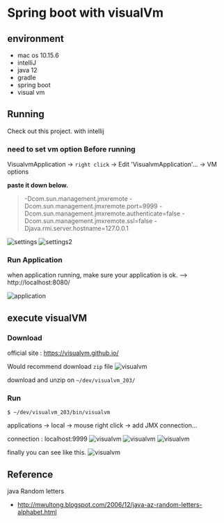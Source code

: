 # Spring boot with visualVm

## environment
- mac os 10.15.6
- intelliJ
- java 12
- gradle
- spring boot
- visual vm

## Running
Check out this project. with intellij
### need to set vm option Before running 
VisualvmApplication -> `right click` -> Edit 'VisualvmApplication'... -> VM options

**paste it down below.**

> -Dcom.sun.management.jmxremote -Dcom.sun.management.jmxremote.port=9999 -Dcom.sun.management.jmxremote.authenticate=false -Dcom.sun.management.jmxremote.ssl=false -Djava.rmi.server.hostname=127.0.0.1


![settings](https://user-images.githubusercontent.com/44669620/90213686-5c359280-de31-11ea-8d4b-3d4372007e05.png)
![settings2](https://user-images.githubusercontent.com/44669620/90213746-8be49a80-de31-11ea-9eff-2fb6799a336a.png)

### Run Application 
when application running, make sure your application is ok. --> http://localhost:8080/

![application](https://user-images.githubusercontent.com/44669620/90214928-111d7e80-de35-11ea-8b27-5d520d3a5a7b.png)



## execute visualVM
### Download
official site : https://visualvm.github.io/

Would recommend download `zip` file
![visualvm](https://user-images.githubusercontent.com/44669620/90214597-fc8cb680-de33-11ea-9f67-cfaaa5c2b919.png)

download and unzip on `~/dev/visualvm_203/`

### Run
```shell
$ ~/dev/visualvm_203/bin/visualvm
```
applications -> local -> mouse right click -> add JMX connection...

connection : localhost:9999
![visualvm](https://user-images.githubusercontent.com/44669620/90214982-3dd19600-de35-11ea-804e-9f4f1f08d5a5.png)
![visualvm](https://user-images.githubusercontent.com/44669620/90215089-92751100-de35-11ea-8e69-355070ad25c1.png)
![visualvm](https://user-images.githubusercontent.com/44669620/90215232-03b4c400-de36-11ea-9b23-cbc850c5e9d4.png)

finally you can see like this.
![visualvm](https://user-images.githubusercontent.com/44669620/90215284-27780a00-de36-11ea-87d9-320428cd9f30.png)


## Reference
java Random letters 
- http://mwultong.blogspot.com/2006/12/java-az-random-letters-alphabet.html
